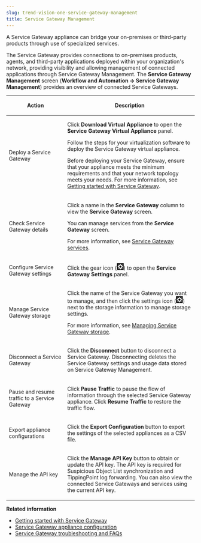 ```yaml
---
slug: trend-vision-one-service-gateway-management
title: Service Gateway Management
---
```


A Service Gateway appliance can bridge your on-premises or third-party products through use of specialized services.

The Service Gateway provides connections to on-premises products, agents, and third-party applications deployed within your organization's network, providing visibility and allowing management of connected applications through Service Gateway Management. The **Service Gateway Management** screen (**Workflow and Automation → Service Gateway Management**) provides an overview of connected Service Gateways.

<table>
<colgroup>
<col style="width: 31%" />
<col style="width: 69%" />
</colgroup>
<thead>
<tr>
<th><p>Action</p></th>
<th><p>Description</p></th>
</tr>
</thead>
<tbody>
<tr>
<td><p>Deploy a Service Gateway</p></td>
<td><p>Click <strong>Download Virtual Appliance</strong> to open the <strong>Service Gateway Virtual Appliance</strong> panel.</p>
<p>Follow the steps for your virtualization software to deploy the Service Gateway virtual appliance.</p>
<p>Before deploying your Service Gateway, ensure that your appliance meets the minimum requirements and that your network topology meets your needs. For more information, see <a href="trend-vision-one-getting-started-service-gateway">Getting started with Service Gateway</a>.</p></td>
</tr>
<tr>
<td><p>Check Service Gateway details</p></td>
<td><p>Click a name in the <strong>Service Gateway</strong> column to view the <strong>Service Gateway</strong> screen.</p>
<p>You can manage services from the <strong>Service Gateway</strong> screen.</p>
<p>For more information, see <a href="trend-vision-one-service-gateway-services">Service Gateway services</a>.</p></td>
</tr>
<tr>
<td><p>Configure Service Gateway settings</p></td>
<td><p>Click the gear icon (<img src="./images/Global_Settings=GUID-1E10BFBD-3AFF-46DD-B853-0438EC2FD3F9.webp" />) to open the <strong>Service Gateway Settings</strong> panel.</p></td>
</tr>
<tr>
<td><p>Manage Service Gateway storage</p></td>
<td><p>Click the name of the Service Gateway you want to manage, and then click the settings icon (<img src="./images/Global_Settings=GUID-1E10BFBD-3AFF-46DD-B853-0438EC2FD3F9.webp" />) next to the storage information to manage storage settings.</p>
<p>For more information, see <a href="trend-vision-one-managing-service-gateway-storage">Managing Service Gateway storage</a>.</p></td>
</tr>
<tr>
<td><p>Disconnect a Service Gateway</p></td>
<td><p>Click the <strong>Disconnect</strong> button to disconnect a Service Gateway. Disconnecting deletes the Service Gateway settings and usage data stored on Service Gateway Management.</p></td>
</tr>
<tr>
<td><p>Pause and resume traffic to a Service Gateway</p></td>
<td><p>Click <strong>Pause Traffic</strong> to pause the flow of information through the selected Service Gateway appliance. Click <strong>Resume Traffic</strong> to restore the traffic flow.</p></td>
</tr>
<tr>
<td><p>Export appliance configurations</p></td>
<td><p>Click the <strong>Export Configuration</strong> button to export the settings of the selected appliances as a CSV file.</p></td>
</tr>
<tr>
<td><p>Manage the API key</p></td>
<td><p>Click the <strong>Manage API Key</strong> button to obtain or update the API key. The API key is required for Suspicious Object List synchronization and TippingPoint log forwarding. You can also view the connected Service Gateways and services using the current API key.</p></td>
</tr>
</tbody>
</table>

**Related information**

- [Getting started with Service Gateway](getting-started-service-gateway.md "Learn about the benefits of Service Gateway and how to start deploying your own virtual appliances.")
- [Service Gateway appliance configuration](sg-appliance-configuration.md "Manage services, allocate storage, and upload certificates to keep your Service Gateway appliances functioning correctly.")
- [Service Gateway troubleshooting and FAQs](service-gateway-troubleshooting-faq.md)
